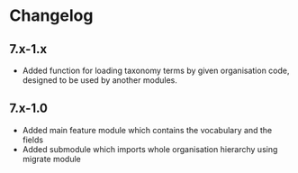 # Changelog

## 7.x-1.x
* Added function for loading taxonomy terms by given organisation code, designed
  to be used by another modules.

## 7.x-1.0
* Added main feature module which contains the vocabulary and the fields
* Added submodule which imports whole organisation hierarchy using migrate module
